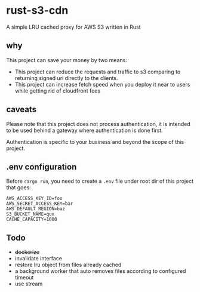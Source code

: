 # rust-s3-cdn

A simple LRU cached proxy for AWS S3 written in Rust

## why

This project can save your money by two means:

- This project can reduce the requests and traffic to s3 comparing to returning signed url directly to the clients.
- This project can increase fetch speed when you deploy it near to users while getting rid of cloudfront fees

## caveats

Please note that this project does not process authentication, it is intended to be used behind a gateway where authentication is done first.

Authentication is specific to your business and beyond the scope of this project.

## .env configuration

Before `cargo run`, you need to create a `.env` file under root dir of this project that goes:

```env
AWS_ACCESS_KEY_ID=foo
AWS_SECRET_ACCESS_KEY=bar
AWS_DEFAULT_REGION=baz
S3_BUCKET_NAME=qux
CACHE_CAPACITY=1000
```

## Todo

- ~~dockerize~~
- invalidate interface
- restore lru object from files already cached
- a background worker that auto removes files according to configured timeout
- use stream
